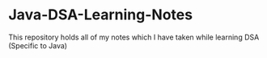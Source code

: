 # Java-DSA-Learning-Notes
This repository holds all of my notes which I have taken while learning DSA (Specific to Java)
